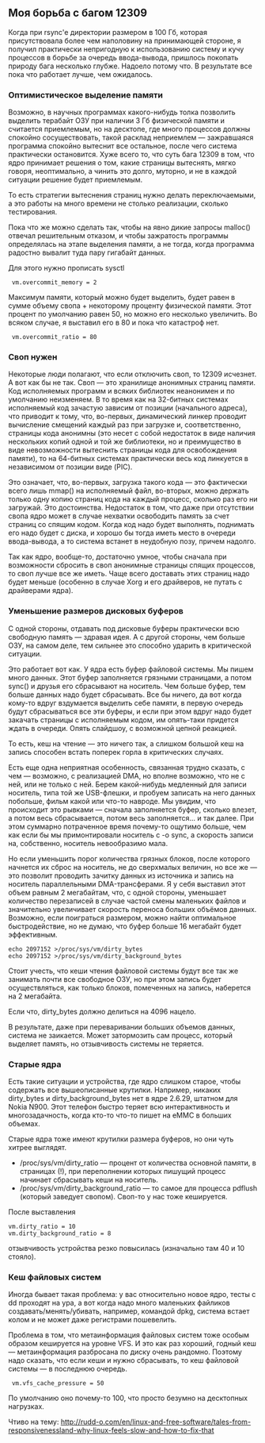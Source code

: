 ## Моя борьба с багом 12309

Когда при rsync'е директории размером в 100 Гб, которая присутствовала
более чем наполовину на принимающей стороне, я получил практически
непригодную к использованию систему и кучу процессов в борьбе за
очередь ввода-вывода, пришлось покопать природу бага несколько
глубже. Надоело потому что. В результате все пока что работает
лучше, чем ожидалось.

### Оптимистическое выделение памяти

Возможно, в научных программах какого-нибудь толка позволить выделить
терабайт ОЗУ при наличии 3 Гб физической памяти и считается
приемлемым, но на десктопе, где много процессов должны
спокойно сосуществовать, такой расклад неприемлем — зажравшаяся
программа спокойно вытеснит все остальное, после чего система
практически остановится. Хуже всего то, что суть бага 12309 в
том, что ядро принимает решения о том, какие страницы вытеснять, мягко
говоря, неоптимально, а чинить это долго, муторно, и не в каждой
ситуации решение будет приемлемым.

То есть стратегии вытеснения страниц нужно делать переключаемыми, а это
работы на много времени не столько реализации, сколько тестирования.

Пока что же можно сделать так, чтобы на явно дикие запросы malloc()
отвечал решительным отказом, и чтобы зажратость программы
определялась на этапе выделения памяти, а не тогда, когда
программа радостно вывалит туда пару гигабайт данных.

Для этого нужно прописать sysctl

` vm.overcommit_memory = 2`

Максимум памяти, который можно будет выделить, будет равен в сумме
объему свопа + некоторому проценту физической памяти. Этот процент
по умолчанию равен 50, но можно его несколько увеличить. Во всяком
случае, я выставил его в 80 и пока что катастроф нет.

` vm.overcommit_ratio = 80`

### Своп нужен

Некоторые люди полагают, что если отключить своп, то 12309 исчезнет. А
вот как бы не так. Своп — это хранилище анонимных страниц памяти. Код
исполняемых программ и всяких библиотек неанонимен и по умолчанию
неизменяем. В то время как на 32-битных системах исполняемый код
зачастую зависим от позиции (начального адреса), что приводит к тому,
что, во-первых, динамический линкер проводит вычисление смещений каждый
раз при загрузке и, соответственно, страницы кода анонимны (это несет с
собой недостаток в виде наличия нескольких копий одной и той же
библиотеки, но и преимущество в виде невозможности вытеснить
страницы кода для освобождения памяти), то на 64-битных системах
практически весь код линкуется в независимом от позиции виде (PIC).

Это означает, что, во-первых, загрузка такого кода — это фактически
всего лишь mmap() на исполняемый файл, во-вторых, можно держать
только одну копию страниц кода на каждый процесс, сколько раз его ни
загружай. Это достоинства. Недостаток в том, что даже при отсутствии
свопа ядро может в случае нехватки освободить память за счет страниц
со спящим кодом. Когда код надо будет выполнять, поднимать его надо
будет с диска, и хорошо бы тогда иметь место в очереди
ввода-вывода, а то система встанет в неудобную позу, причем
надолго.

Так как ядро, вообще-то, достаточно умное, чтобы сначала при возможности
сбросить в своп анонимные страницы спящих процессов, то своп лучше все
же иметь. Чаще всего доставать этих страниц надо будет меньше
(особенно в случае Xorg и его драйверов, не путать с драйверами
ядра).

### Уменьшение размеров дисковых буферов

С одной стороны, отдавать под дисковые буферы практически всю свободную
память — здравая идея. А с другой стороны, чем больше ОЗУ, на самом
деле, тем сильнее это способно ударить в критической ситуации.

Это работает вот как. У ядра есть буфер файловой системы. Мы пишем много
данных. Этот буфер заполняется грязными страницами, а потом sync() и
друзья его сбрасывают на носитель. Чем больше буфер, тем больше
данных надо будет сбрасывать. Все бы ничего, да вот когда кому-то
вдруг вздумается выделить себе памяти, в первую очередь будут
сбрасываться все эти буферы, и если при этом вдруг надо будет
закачать страницы с исполняемым кодом, им опять-таки придется ждать в
очереди. Опять слайдшоу, с возможной цепной реакцией.

То есть, кеш на чтение — это ничего так, а слишком большой кеш на запись
способен встать поперек горла в критических случаях.

Есть еще одна неприятная особенность, связанная трудно сказать, с чем —
возможно, с реализацией DMA, но вполне возможно, что не с ней, или не
только с ней. Берем какой-нибудь медленный для записи носитель, типа
той же USB-флешки, и пробуем записать на него данных побольше, фильм
какой или что-то навроде. Мы увидим, что происходит это рывками —
сначала заполняется буфер, сколько влезет, а потом весь
сбрасывается, потом весь заполняется... и так далее. При
этом суммарно потраченное время почему-то ощутимо больше, чем как
если бы мы примонтировали носитель с -o sync, а скорость записи на,
собственно, носитель невообразимо мала.

Но если уменьшить порог количества грязных блоков, после которого
начнется их сброс на носитель, не до сверхмалых величин, но все
же — это позволит проводить зачитку данных из источника и запись на
носитель параллельными DMA-трансферами. Я у себя выставил этот объем
равным 2 мегабайтам, что, с одной стороны, уменьшает количество
перезаписей в случае частой смены маленьких файлов и значительно
увеличивает скорость переноса больших объёмов данных. Возможно, если
поиграться размером, можно найти оптимальное быстродействие, но не
думаю, что буфер больше 16 мегабайт будет эффективным.

    echo 2097152 >/proc/sys/vm/dirty_bytes
    echo 2097152 >/proc/sys/vm/dirty_background_bytes

Стоит учесть, что кеши чтения файловой системы будут все так же занимать
почти все свободное ОЗУ, но при этом запись будет осуществляться, как
только блоков, помеченных на запись, наберется на 2 мегабайта.

Если что, dirty\_bytes должно делиться на 4096 нацело.

В результате, даже при переваривании больших объемов данных, система не
заикается. Может затормозить сам процесс, который выделяет память, но
отзывчивость системы не теряется.

### Старые ядра

Есть такие ситуации и устройства, где ядро слишком старое, чтобы
содержать все вышеописанные крутилки. Например, никаких
dirty\_bytes и dirty\_background\_bytes нет в ядре 2.6.29, штатном для
Nokia N900. Этот телефон быстро теряет всю интерактивность и
многозадачность, когда кто-то что-то пишет на eMMC в больших
объемах.

Старые ядра тоже имеют крутилки размера буферов, но они чуть хитрее
выглядят.

  - /proc/sys/vm/dirty\_ratio — процент от количества основной памяти, в
    страницах (\!), при переполнении которых пишущий процесс начинает
    сбрасывать кеши на носитель.
  - /proc/sys/vm/dirty\_background\_ratio — то самое для процесса
    pdflush (который заведует свопом). Своп-то у нас тоже кешируется.

После выставления

`vm.dirty_ratio = 10`  
`vm.dirty_background_ratio = 8`

отзывчивость устройства резко повысилась (изначально там 40 и 10
стояло).

### Кеш файловых систем

Иногда бывает такая проблема: у вас относительно новое ядро, тесты с dd
проходят на ура, а вот когда надо много маленьких файликов
создавать/менять/убивать, например, командой dpkg, система
встает колом и не может даже регистрами пошевелить.

Проблема в том, что метаинформация файловых систем тоже особым образом
кешируется на уровне VFS. И это как раз хороший, годный кеш
— метаинформация разбросана по диску очень рандомно. Поэтому
надо сказать, что если кеши и нужно сбрасывать, то кеш файловой системы
— в последнюю очередь.

` vm.vfs_cache_pressure = 50`

По умолчанию оно почему-то 100, что просто безумно на десктопных
нагрузках.

Чтиво на тему:
<http://rudd-o.com/en/linux-and-free-software/tales-from-responsivenessland-why-linux-feels-slow-and-how-to-fix-that>

